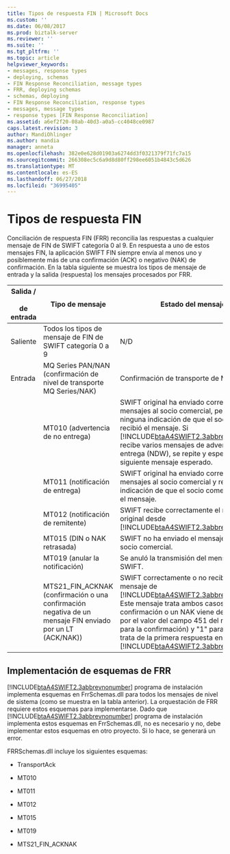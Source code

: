 ```yaml
---
title: Tipos de respuesta FIN | Microsoft Docs
ms.custom: ''
ms.date: 06/08/2017
ms.prod: biztalk-server
ms.reviewer: ''
ms.suite: ''
ms.tgt_pltfrm: ''
ms.topic: article
helpviewer_keywords:
- messages, response types
- deploying, schemas
- FIN Response Reconciliation, message types
- FRR, deploying schemas
- schemas, deploying
- FIN Response Reconciliation, response types
- messages, message types
- response types [FIN Response Reconciliation]
ms.assetid: a6ef2f20-08ab-40d3-a0a5-cc4048ce0987
caps.latest.revision: 3
author: MandiOhlinger
ms.author: mandia
manager: anneta
ms.openlocfilehash: 382e0e628d01903a6274dd3f0321379f71fc7a15
ms.sourcegitcommit: 266308ec5c6a9d8d80ff298ee6051b4843c5d626
ms.translationtype: MT
ms.contentlocale: es-ES
ms.lasthandoff: 06/27/2018
ms.locfileid: "36995405"
---
```

# <a name="fin-response-types"></a>Tipos de respuesta FIN
Conciliación de respuesta FIN (FRR) reconcilia las respuestas a cualquier mensaje de FIN de SWIFT categoría 0 al 9. En respuesta a uno de estos mensajes FIN, la aplicación SWIFT FIN siempre envía al menos uno y posiblemente más de una confirmación (ACK) o negativo (NAK) de confirmación. En la tabla siguiente se muestra los tipos de mensaje de entrada y la salida (respuesta) los mensajes procesados por FRR.  


| Salida /<br /><br /> de entrada |                                             Tipo de mensaje                                              |                                                                                                                                                                                                                             Estado del mensaje                                                                                                                                                                                                                              |
|-------------------------------|-------------------------------------------------------------------------------------------------------|-------------------------------------------------------------------------------------------------------------------------------------------------------------------------------------------------------------------------------------------------------------------------------------------------------------------------------------------------------------------------------------------------------------------------------------------------------------------------|
|           Saliente            |                              Todos los tipos de mensaje de FIN de SWIFT categoría 0 a 9                              |                                                                                                                                                                                                                                   N/D                                                                                                                                                                                                                                   |
|            Entrada            |                         MQ Series PAN/NAN (confirmación de nivel de transporte MQ Series/NAK)                         |                                                                                                                                                                                                                    Confirmación de transporte de MQSeries                                                                                                                                                                                                                    |
|                               |                                     MT010 (advertencia de no entrega)                                      |                                                                     SWIFT original ha enviado correctamente mensajes al socio comercial, pero no tiene ninguna indicación de que el socio comercial recibió el mensaje. Si [!INCLUDE[btaA4SWIFT2.3abbrevnonumber](../../includes/btaa4swift2-3abbrevnonumber-md.md)] recibe varios mensajes de advertencia de no entrega (NDW), se repite y espera a que el siguiente mensaje esperado.                                                                     |
|                               |                                     MT011 (notificación de entrega)                                     |                                                                                                                                                                     SWIFT original ha enviado correctamente mensajes al socio comercial y reciba una indicación de que el socio comercial recibió el mensaje.                                                                                                                                                                      |
|                               |                                      MT012 (notificación de remitente)                                      |                                                                                                                                                            SWIFT recibe correctamente el mensaje original desde [!INCLUDE[btaA4SWIFT2.3abbrevnonumber](../../includes/btaa4swift2-3abbrevnonumber-md.md)].                                                                                                                                                             |
|                               |                                      MT015 (DIN o NAK retrasada)                                      |                                                                                                                                                                                                  SWIFT no ha enviado el mensaje original al socio comercial.                                                                                                                                                                                                   |
|                               |                                      MT019 (anular la notificación)                                       |                                                                                                                                                                                                                 Se anuló la transmisión del mensaje en SWIFT.                                                                                                                                                                                                                  |
|                               | MTS21_FIN_ACKNAK (confirmación o una confirmación negativa de un mensaje FIN enviado por un LT (ACK/NAK)) | SWIFT correctamente o no recibió el mensaje de [!INCLUDE[btaA4SWIFT2.3abbrevnonumber](../../includes/btaa4swift2-3abbrevnonumber-md.md)]. Este mensaje trata ambos casos. Si es una confirmación o un NAK viene determinada por el valor del campo 451 del mensaje ("0" para la confirmación) y "1" para NAK. Se trata de la primera respuesta entregada a [!INCLUDE[btaA4SWIFT2.3abbrevnonumber](../../includes/btaa4swift2-3abbrevnonumber-md.md)]. |

## <a name="deployment-of-schemas-for-frr"></a>Implementación de esquemas de FRR  
 [!INCLUDE[btaA4SWIFT2.3abbrevnonumber](../../includes/btaa4swift2-3abbrevnonumber-md.md)] programa de instalación implementa esquemas en FrrSchemas.dll para todos los mensajes de nivel de sistema (como se muestra en la tabla anterior). La orquestación de FRR requiere estos esquemas para implementarse. Dado que [!INCLUDE[btaA4SWIFT2.3abbrevnonumber](../../includes/btaa4swift2-3abbrevnonumber-md.md)] programa de instalación implementa estos esquemas en FrrSchemas.dll, no es necesario y no, debe implementar estos esquemas en otro proyecto. Si lo hace, se generará un error.  

 FRRSchemas.dll incluye los siguientes esquemas:  

-   TransportAck  

-   MT010  

-   MT011  

-   MT012  

-   MT015  

-   MT019  

-   MTS21_FIN_ACKNAK